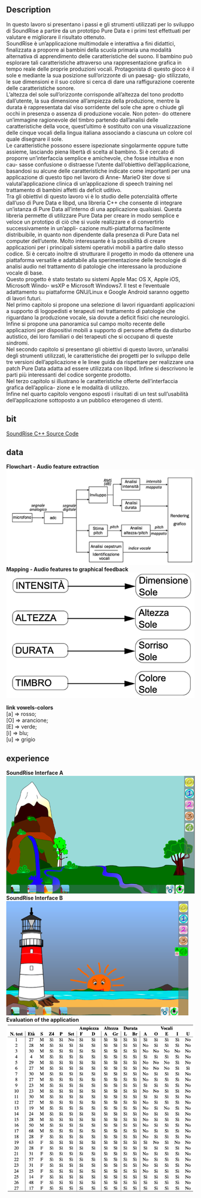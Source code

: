 ## Description
In questo lavoro si presentano i passi e gli strumenti utilizzati per lo sviluppo di SoundRise a partire da un prototipo Pure Data e i primi test effettuati per valutare e migliorare il risultato ottenuto.  
SoundRise è un’applicazione multimodale e interattiva a fini didattici, finalizzata a proporre ai bambini della scuola primaria una modalità alternativa di apprendimento delle caratteristiche del suono. Il bambino può esplorare tali caratteristiche attraverso una rappresentazione grafica in tempo reale delle proprie produzioni vocali.
Protagonista di questo gioco è il sole e mediante la sua posizione sull’orizzonte di un paesag- gio stilizzato, le sue dimensioni e il suo colore si cerca di dare una raffigurazione coerente delle caratteristiche sonore.  
L’altezza del sole sull’orizzonte corrisponde all’altezza del tono prodotto dall’utente, la sua dimensione all’ampiezza della produzione, mentre la durata è rappresentata dal viso sorridente del sole che apre o chiude gli occhi in presenza o assenza di produzione vocale. Non poten- do ottenere un’immagine ragionevole del timbro partendo dall’analisi delle caratteristiche della voce, quest’ultimo è sostituito con una visualizzazione delle cinque vocali della lingua italiana associando a ciascuna un colore col quale disegnare il sole.  
Le caratteristiche possono essere ispezionate singolarmente oppure tutte assieme, lasciando piena libertà di scelta al bambino.
Si è cercato di proporre un’interfaccia semplice e amichevole, che fosse intuitiva e non cau- sasse confusione o distraesse l’utente dall’obiettivo dell’applicazione, basandosi su alcune delle caratteristiche indicate come importanti per una applicazione di questo tipo nel lavoro di Anne- MarieO ̈ster dove si valutal’applicazione clinica di un’applicazione di speech training nel trattamento di bambini affetti da deficit uditivo.  
Tra gli obiettivi di questo lavoro vi è lo studio delle potenzialità offerte dall’uso di Pure Data e libpd, una libreria C++ che consente di integrare un’istanza di Pure Data all’interno di una applicazione qualsiasi. Questa libreria permette di utilizzare Pure Data per creare in modo semplice e veloce un prototipo di ciò che si vuole realizzare e di convertirlo successivamente in un’appli- cazione multi-piattaforma facilmente distribuibile, in quanto non dipendente dalla presenza di Pure Data nel computer dell’utente. Molto interessante è la possibilità di creare applicazioni per i principali sistemi operativi mobili a partire dallo stesso codice.
Si è cercato inoltre di strutturare il progetto in modo da ottenere una piattaforma versatile e adattabile alla sperimentazione delle tecnologie di analisi audio nel trattamento di patologie che interessano la produzione vocale di base.  
Questo progetto è stato testato su sistemi Apple Mac OS X, Apple iOS, Microsoft Windo- wsXP e Microsoft Windows7. Il test e l’eventuale adattamento su piattaforme GNU/Linux e Google Android saranno oggetto di lavori futuri.  
Nel primo capitolo si propone una selezione di lavori riguardanti applicazioni a supporto di logopedisti e terapeuti nel trattamento di patologie che riguardano la produzione vocale, sia dovute a deficit fisici che neurologici. Infine si propone una panoramica sul campo molto recente delle applicazioni per dispositivi mobili a supporto di persone affette da disturbo autistico, dei loro familiari o dei terapeuti che si occupano di queste sindromi.  
Nel secondo capitolo si presentano gli obiettivi di questo lavoro, un’analisi degli strumenti utilizzati, le caratteristiche dei progetti per lo sviluppo delle tre versioni dell’applicazione e le linee guida da rispettare per realizzare una patch Pure Data adatta ad essere utilizzata con libpd. Infine si descrivono le parti più interessanti del codice sorgente prodotto.  
Nel terzo capitolo si illustrano le caratteristiche offerte dell’interfaccia grafica dell’applica- zione e le modalità di utilizzo.  
Infine nel quarto capitolo vengono esposti i risultati di un test sull’usabilità dell’applicazione sottoposto a un pubblico eterogeneo di utenti.  

## bit
[SoundRise C++ Source Code](https://github.com/zGiada/soundrise-application/blob/main/2012_Giusto/bit/Randon.zip)

## data
**Flowchart - Audio feature extraction**  
![Flowchart - Audio feature extraction](https://github.com/zGiada/soundrise-application/blob/main/2012_Giusto/data/flowchart-audiofeatureextraction.png)  
**Mapping - Audio features to graphical feedback**  
![Mapping - Audio features to graphical feedback](https://github.com/zGiada/soundrise-application/blob/main/2012_Giusto/data/mapping-audiofeature2graphic.png)  

__link vowels-colors__  
[a] ⇒ rosso;  
[O] ⇒ arancione;   
[E] ⇒ verde;  
[i] ⇒ blu;  
[u] ⇒ grigio  

## experience
**SoundRise Interface A**  
![SoundRise Interface A](https://github.com/zGiada/soundrise-application/blob/main/2012_Randon/experience/interfaccia%20a.png)  
**SoundRise Interface B**  
![SoundRise Interface B](https://github.com/zGiada/soundrise-application/blob/main/2012_Randon/experience/interfaccia%20b.png)  
**Evaluation of the application**  
![Evaluation of the application](https://github.com/zGiada/soundrise-application/blob/main/2012_Randon/experience/validazione%20applicazione.png)  

